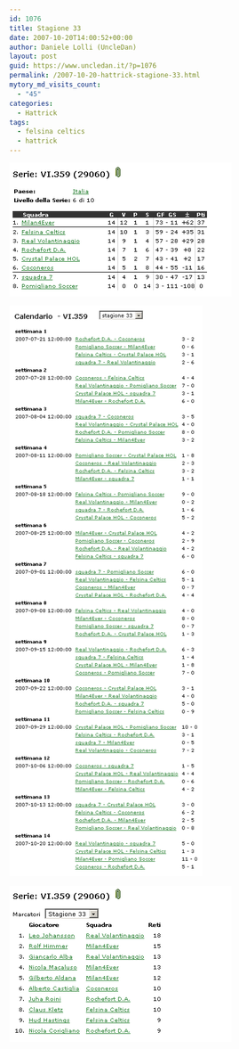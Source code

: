 ```yaml
---
id: 1076
title: Stagione 33
date: 2007-10-20T14:00:52+00:00
author: Daniele Lolli (UncleDan)
layout: post
guid: https://www.uncledan.it/?p=1076
permalink: /2007-10-20-hattrick-stagione-33.html
mytory_md_visits_count:
  - "45"
categories:
  - Hattrick
tags:
  - felsina celtics
  - hattrick
---
```

![Stagione 33 - Classifica](/wp-content/uploads/2007/10/33-1-classifica.png)

![Stagione 33 - Calendario](/wp-content/uploads/2007/10/33-2-calendario.png)

![Stagione 33 - marcatori](/wp-content/uploads/2007/10/33-3-marcatori.png)